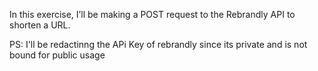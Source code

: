 In this exercise, I’ll be making a POST request to the Rebrandly API to shorten a URL. 

PS: I'll be redactinng the APi Key of rebrandly since its private and is not bound for public usage